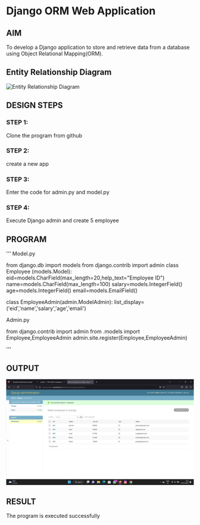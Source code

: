# Django ORM Web Application

## AIM
To develop a Django application to store and retrieve data from a database using Object Relational Mapping(ORM).

## Entity Relationship Diagram

![Entity Relationship Diagram](./er.png)
## DESIGN STEPS

### STEP 1:
Clone the program from github

### STEP 2:
create a new app

### STEP 3:

Enter the code for admin.py and model.py

### STEP 4:
Execute Django admin and create 5 employee 

## PROGRAM

'''
Model.py

from django.db import models
from django.contrib import admin
class Employee (models.Model):
    eid=models.CharField(max_length=20,help_text="Employee ID")
    name=models.CharField(max_length=100)
    salary=models.IntegerField()
    age=models.IntegerField()
    email=models.EmailField()

class EmployeeAdmin(admin.ModelAdmin):
    list_display=('eid','name','salary','age','email')

Admin.py

from django.contrib import admin
from .models import Employee,EmployeeAdmin
admin.site.register(Employee,EmployeeAdmin)
    
'''

## OUTPUT

![OUTPUT](./out.png)


## RESULT
The program is executed successfully
